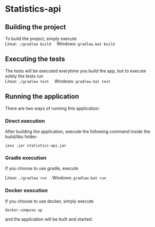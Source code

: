 # Statistics-api

## Building the project

To build the project, simply execute  
Linux:    ```./gradlew build  ```
Windows:    ```gradlew.bat build  ```

## Executing the tests

The tests will be executed everytime you build the app, but to execute solely the tests run  
Linux:    ```./gradlew test  ```
Windows:    ```gradlew.bat test  ```

## Running the application

There are two ways of running this application:

### Direct execution

After building the application, execute the following command inside the build/libs folder:

```java -jar statistics-api.jar```

### Gradle execution

If you choose to use gradle, execute 

Linux:    ```./gradlew run  ```
Windows:    ```gradlew.bat run  ```

### Docker execution

If you choose to use docker, simply execute

```docker-compose up```

and the application will be built and started.